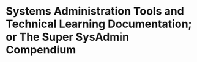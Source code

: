 # Systems Administration Tools and Technical Learning Documentation; or The Super SysAdmin Compendium
